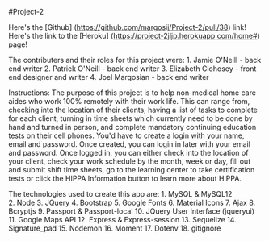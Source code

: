 #Project-2

Here's the [Github] (https://github.com/margosij/Project-2/pull/38) link! Here's the link to the [Heroku] (https://project-2jljp.herokuapp.com/home#) page!

The contributers and their roles for this project were: 
    1. Jamie O'Neill - back end writer 
    2. Patrick O'Neill - back end writer 
    3. Elizabeth Clohosey - front end designer and writer
    4. Joel Margosian - back end writer

Instructions:
    The purpose of this project is to help non-medical home care aides who work 100% remotely with their work life. This can range from, checking into the location of their clients, having a list of tasks to complete for each client, turning in time sheets which currently need to be done by hand and turned in person, and complete mandatory continuing education tests on their cell phones.
    You'd have to create a login with your name, email and password. Once created, you can login in later with your email and password. Once logged in, you can either check into the location of your client, check your work schedule by the month, week or day, fill out and submit shift time sheets, go to the learning center to take certification tests or click the HIPPA Information button to learn more about HIPPA.

The technologies used to create this app are: 
    1. MySQL & MySQL12    
    2. Node 
    3. JQuery 
    4. Bootstrap
    5. Google Fonts
    6. Material Icons 
    7. Ajax 
    8. Bcryptjs
    9. Passport & Passport-local 
    10. JQuery User Interface (jqueryui)
    11. Google Maps API
    12. Express & Express-session
    13. Sequelize
    14. Signature_pad
    15. Nodemon
    16. Moment
    17. Dotenv
    18. gitignore